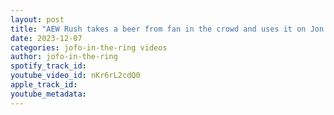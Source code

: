 ```yaml
---
layout: post
title: "AEW Rush takes a beer from fan in the crowd and uses it on Jon Moxley #aewdynamite"
date: 2023-12-07
categories: jofo-in-the-ring videos
author: jofo-in-the-ring
spotify_track_id: 
youtube_video_id: nKr6rL2cdQ0
apple_track_id: 
youtube_metadata: 
---
```

